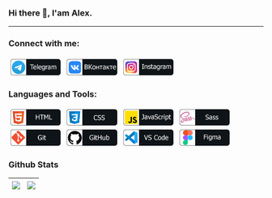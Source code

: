 ### Hi there 👋, I'am Alex.
___

### Connect with me:
<p align="left">
  <a href="https://t.me/shums89/"><img style="vertical-align:top; margin:4px; height:32px" src="img/social/telegram.png" alt="Telegram" /></a> 
  <a href="https://vk.com/shum_sasha/"><img style="vertical-align:top; margin:4px; height:32px" src="img/social/vk.png" alt="VK" /></a> 
  <a href="https://www.instagram.com/shums_89/"><img style="vertical-align:top; margin:4px; height:32px" src="img/social/instagram.png" alt="Instagram" /></a> 
</p>

### Languages and Tools:
<p align="left">
  <img style="vertical-align:top; margin:4px; height:32px" src="img/dev/html.png" alt="HTML5" />
  <img style="vertical-align:top; margin:4px; height:32px" src="img/dev/css.png" alt="CSS3" />
  <img style="vertical-align:top; margin:4px; height:32px" src="img/dev/js.png" alt="JavaScript" />
  <img style="vertical-align:top; margin:4px; height:32px" src="img/dev/sass.png" alt="Sass" />
  <img style="vertical-align:top; margin:4px; height:32px" src="img/dev/git.png" alt="Git" />
  <img style="vertical-align:top; margin:4px; height:32px" src="img/dev/github.png" alt="Github" />
  <img style="vertical-align:top; margin:4px; height:32px" src="img/dev/vscode.png" alt="Visual Studio Code" />
  <img style="vertical-align:top; margin:4px; height:32px" src="img/dev/figma.png" alt="Figma" />
 </p>

### Github Stats
| <a href="https://github.com/anuraghazra/github-readme-stats"><img align="center" src="https://github-readme-stats.vercel.app/api/top-langs/?username=shums89&layout=compact&theme=buefy&hide_border=true" /></a> | <a href="https://github.com/anuraghazra/github-readme-stats"><img align="center" src="https://github-readme-stats.vercel.app/api?username=shums89&show_icons=true&include_all_commits=true&theme=buefy&hide_border=true" /></a> |
| ------------- | ------------- |
